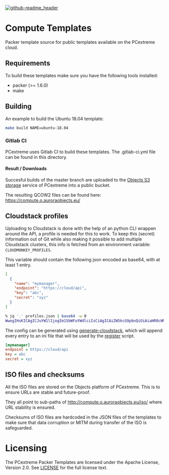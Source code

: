 [![github-readme_header](https://cloud.githubusercontent.com/assets/2406615/17754363/6e205280-64d4-11e6-946d-e7e7aedb2e30.png)](https://www.pcextreme.nl)

# Compute Templates

Packer template source for public templates available on the PCextreme cloud.

## Requirements
To build these templates make sure you have the following tools installed:

- packer (>= 1.6.0)
- make

## Building
An example to build the Ubuntu 18.04 template:

```bash
make build NAME=ubuntu-18.04
```

### Gitlab CI
PCextreme uses Gitlab CI to build these templates. The .gitlab-ci.yml file can be found in this directory.

#### Result / Downloads
Succesful builds of the master branch are uploaded to the [Objects S3 storage](https://www.pcextreme.com/s3-object-storage) service of PCextreme into a public bucket.

The resulting QCOW2 files can be found here: https://compute.o.auroraobjects.eu/

## Cloudstack profiles
Uploading to Cloudstack is done with the help of an python CLI wrappen around the API, a profile is needed for this to work.
To keep this (secret) information out of Git while also making it possible to add multiple Cloudstack clusters, this info is fetched from an environment variable: `CLOUDMONKEY_PROFILES`.

This variable should contain the following json encoded as base64, with at least 1 entry.
```json
[
  {
    "name": "mymanager",
    "endpoint": "https://cloud/api",
    "key": "abc",
    "secret": "xyz"
  }
]
```
```bash
% jq '.' profiles.json | base64 -w 0
WwogIHsKICAgICJuYW1lIjogIm15bWFuYWdlciIsCiAgICAiZW5kcG9pbnQiOiAiaHR0cHM6Ly9jbG91ZC9hcGkiLAogICAgImtleSI6ICJhYmMiLAogICAgInNlY3JldCI6ICJ4eXoiCiAgfQpdCg==
```

The config can be generated using [generate-cloudstack](bin/generate-cloudstack), which will append every entry to an ini file that will be used by the [register](bin/register) script.
```ini
[mymanager]
endpoint = https://cloud/api
key = abc
secret = xyz
```

## ISO files and checksums
All the ISO files are stored on the Objects platform of PCextreme. This is to ensure URLs are stable and future-proof.

They all point to sub-paths of http://compute.o.auroraobjects.eu/iso/ where URL stability is ensured.

Checksums of ISO files are hardcoded in the JSON files of the templates to make sure that data corruption or MITM during transfer of the ISO is safeguarded.

# Licensing
The PCextreme Packer Templates are licensed under the Apache License, Version 2.0. See [LICENSE](LICENSE) for the full license text.
